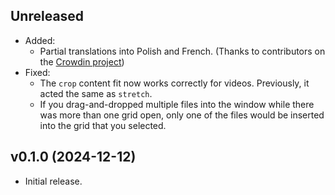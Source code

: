 ## Unreleased

* Added:
  * Partial translations into Polish and French.
    (Thanks to contributors on the [Crowdin project](https://crowdin.com/project/madamiru))
* Fixed:
  * The `crop` content fit now works correctly for videos.
    Previously, it acted the same as `stretch`.
  * If you drag-and-dropped multiple files into the window
    while there was more than one grid open,
    only one of the files would be inserted into the grid that you selected.

## v0.1.0 (2024-12-12)

* Initial release.
